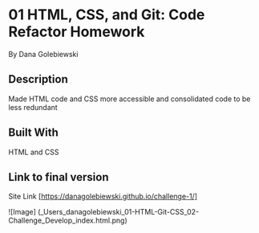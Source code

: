 # 01 HTML, CSS, and Git: Code Refactor Homework 
By Dana Golebiewski

## Description 
Made HTML code and CSS more accessible and consolidated code to be less redundant 

## Built With 
HTML and CSS 

## Link to final version 

Site Link 
[https://danagolebiewski.github.io/challenge-1/]

![Image] 
(_Users_danagolebiewski_01-HTML-Git-CSS_02-Challenge_Develop_index.html.png)
